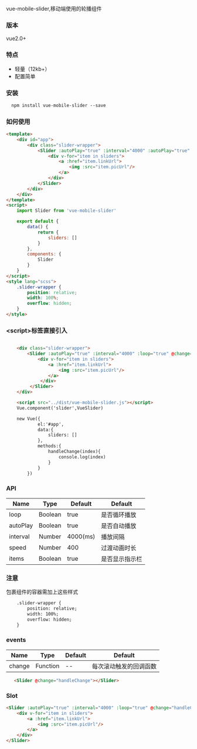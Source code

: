 vue-mobile-slider,移动端使用的轮播组件
### 版本
vue2.0+
### 特点
* 轻量（12kb+）
* 配置简单

### 安装

```html
  npm install vue-mobile-slider --save
```
### 如何使用

```html
<template>
    <div id="app">
        <div class="slider-wrapper">
            <Slider :autoPlay="true" :interval="4000" :autoPlay="true" :speend="400" items="false">
                <div v-for="item in sliders">
                    <a :href="item.linkUrl">
                        <img :src="item.picUrl"/>
                    </a>
                </div>
            </Slider>
        </div>
    </div>
</template>
<script>
    import Slider from 'vue-mobile-slider'

    export default {
        data() {
            return {
                sliders: []
            }
        },
        components: {
            Slider
        }
    }
</script>
<style lang="scss">
    .slider-wrapper {
        position: relative;
        width: 100%;
        overflow: hidden;
    }
</style>
```
###  \<script\>标签直接引入

```html

    <div class="slider-wrapper">
        <Slider :autoPlay="true" :interval="4000" :loop="true" @change="handleChange">
            <div v-for="item in sliders">
                <a :href="item.linkUrl">
                    <img :src="item.picUrl"/>
                </a>
             </div>
         </Slider>
    </div>

    <script src="../dist/vue-mobile-slider.js"></script>
    Vue.component('slider',VueSlider)

    new Vue({
            el:'#app',
            data:{
                sliders: []
            },
            methods:{
                handleChange(index){
                    console.log(index)
                }
            }
        })
```
### API

|Name|Type|Default|Default|
|---|:---:|---|---|
|loop|Boolean|true|是否循环播放|
|autoPlay|Boolean|true|是否自动播放|
|interval|Number|4000(ms)|播放间隔|
|speed|Number|400|过渡动画时长|
|items|Boolean|true|是否显示指示栏|

### 注意
包裹组件的容器需加上这些样式
```html
    .slider-wrapper {
        position: relative;
        width: 100%;
        overflow: hidden;
    }
```
### events
|Name|Type|Default|Default|
|---|:---:|---|---|
|change|Function|--|每次滚动触发的回调函数|
```html
   <Slider @change="handleChange"></Slider>
```
### Slot

```html
<Slider :autoPlay="true" :interval="4000" :loop="true" @change="handleChange">
    <div v-for="item in sliders">
        <a :href="item.linkUrl">
            <img :src="item.picUrl"/>
        </a>
    </div>
</Slider>
```

